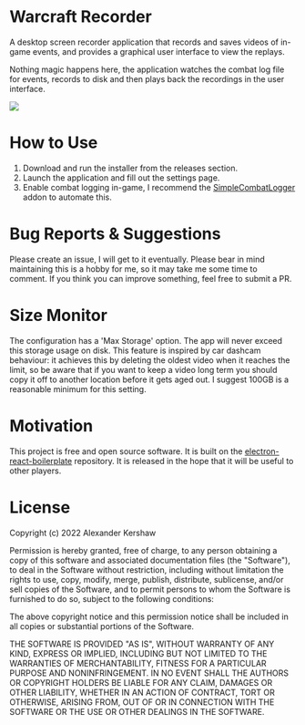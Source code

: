 # Warcraft Recorder

A desktop screen recorder application that records and saves videos of in-game events, and provides a graphical user interface to view the replays. 

Nothing magic happens here, the application watches the combat log file for events, records to disk and then plays back the recordings in the user interface.

![](https://i.imgur.com/PwuGFQ8.png)

#  How to Use
1. Download and run the installer from the releases section.
1. Launch the application and fill out the settings page. 
1. Enable combat logging in-game, I recommend the [SimpleCombatLogger](https://www.curseforge.com/wow/addons/simplecombatlogger) addon to automate this. 

# Bug Reports & Suggestions

Please create an issue, I will get to it eventually. Please bear in mind maintaining this is a hobby for me, so it may take me some time to comment. If you think you can improve something, feel free to submit a PR.

#  Size Monitor

The configuration has a 'Max Storage' option. The app will never exceed this storage usage on disk. This feature is inspired by car dashcam behaviour: it achieves this by deleting the oldest video when it reaches the limit, so be aware that if you want to keep a video long term you should copy it off to another location before it gets aged out. I suggest 100GB is a reasonable minimum for this setting. 

# Motivation

This project is free and open source software. It is built on the [electron-react-boilerplate](https://github.com/electron-react-boilerplate/electron-react-boilerplate) repository. It is released in the hope that it will be useful to other players.

# License

Copyright (c) 2022 Alexander Kershaw

Permission is hereby granted, free of charge, to any person obtaining a copy of this software and associated documentation files (the "Software"), to deal in the Software without restriction, including without limitation the rights to use, copy, modify, merge, publish, distribute, sublicense, and/or sell copies of the Software, and to permit persons to whom the Software is furnished to do so, subject to the following conditions: 

The above copyright notice and this permission notice shall be included in all copies or substantial portions of the Software.

THE SOFTWARE IS PROVIDED "AS IS", WITHOUT WARRANTY OF ANY KIND, EXPRESS OR IMPLIED, INCLUDING BUT NOT LIMITED TO THE WARRANTIES OF MERCHANTABILITY, FITNESS FOR A PARTICULAR PURPOSE AND NONINFRINGEMENT. IN NO EVENT SHALL THE AUTHORS OR COPYRIGHT HOLDERS BE LIABLE FOR ANY CLAIM, DAMAGES OR OTHER LIABILITY, WHETHER IN AN ACTION OF CONTRACT, TORT OR OTHERWISE, ARISING FROM, OUT OF OR IN CONNECTION WITH THE SOFTWARE OR THE USE OR OTHER DEALINGS IN THE SOFTWARE.